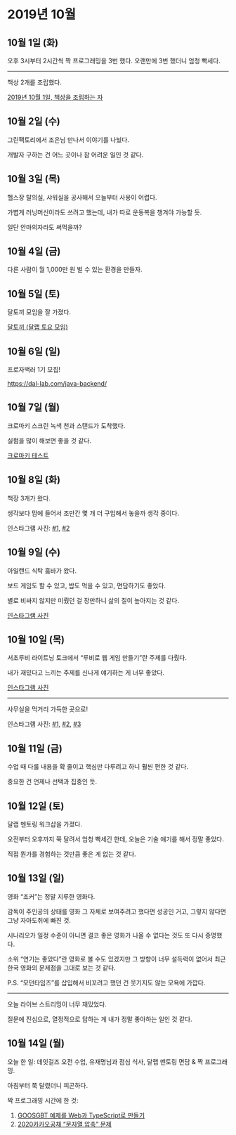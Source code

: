 # 2019년 10월

## 10월 1일 (화)

오후 3시부터 2시간씩 짝 프로그래밍을 3번 했다.
오랜만에 3번 했더니 엄청 빡세다.

---

책상 2개를 조립했다.

[2019년 10월 1일, 책상을 조립하는 자](https://youtu.be/xVZr_JjLn4s)

## 10월 2일 (수)

그린팩토리에서 조은님 만나서 이야기를 나눴다.

개발자 구하는 건 어느 곳이나 참 어려운 일인 것 같다.

## 10월 3일 (목)

헬스장 탈의실, 샤워실을 공사해서 오늘부터 사용이 어렵다.

가볍게 러닝머신이라도 쓰려고 했는데, 내가 따로 운동복을 챙겨야 가능할 듯.

일단 안마의자라도 써먹을까?

## 10월 4일 (금)

다른 사람이 월 1,000만 원 벌 수 있는 환경을 만들자.

## 10월 5일 (토)

달토끼 모임을 잘 가졌다.

[달토끼 (달랩 토요 모임)](http://j.mp/2pJvbX1)

## 10월 6일 (일)

프로자백러 1기 모집!

<https://dal-lab.com/java-backend/>

## 10월 7일 (월)

크로마키 스크린 녹색 천과 스탠드가 도착했다.

실험을 많이 해보면 좋을 것 같다.

[크로마키 테스트](https://youtu.be/m22Jo2ZBTVQ)

## 10월 8일 (화)

책장 3개가 왔다.

생각보다 맘에 들어서 조만간 몇 개 더 구입해서 놓을까 생각 중이다.

인스타그램 사진:
[#1](http://j.mp/2IBbEi6),
[#2](http://j.mp/2IywfUa)

## 10월 9일 (수)

아일랜드 식탁 홈바가 왔다.

보드 게임도 할 수 있고, 밥도 먹을 수 있고, 면담하기도 좋았다.

별로 비싸지 않지만 미뤘던 걸 장만하니 삶의 질이 높아지는 것 같다.

[인스타그램 사진](http://j.mp/2ortMnC)

## 10월 10일 (목)

서초루비 라이트닝 토크에서 “루비로 웹 게임 만들기”란 주제를 다뤘다.

내가 재밌다고 느끼는 주제를 신나게 얘기하는 게 너무 좋았다.

[인스타그램 사진](http://j.mp/35pIyvV)

---

사무실을 먹거리 가득한 곳으로!

인스타그램 사진:
[#1](http://j.mp/2OCvNrC),
[#2](http://j.mp/35haS3k),
[#3](http://j.mp/2IEPyv0)

## 10월 11일 (금)

수업 때 다룰 내용을 확 줄이고 핵심만 다루려고 하니 훨씬 편한 것 같다.

중요한 건 언제나 선택과 집중인 듯.

## 10월 12일 (토)

달랩 멘토링 워크샵을 가졌다.

오전부터 오후까지 쭉 달려서 엄청 빡세긴 한데,
오늘은 기술 얘기를 해서 정말 좋았다.

직접 뭔가를 경험하는 것만큼 좋은 게 없는 것 같다.

## 10월 13일 (일)

영화 “조커”는 정말 지루한 영화다.

감독이 주인공의 상태를 영화 그 자체로 보여주려고 했다면 성공인 거고,
그렇지 않다면 그냥 자아도취에 빠진 것.

시나리오가 일정 수준이 아니면 결코 좋은 영화가 나올 수 없다는 것도
또 다시 증명했다.

소위 “연기는 좋았다”란 영화로 볼 수도 있겠지만
그 방향이 너무 설득력이 없어서
최근 한국 영화의 문제점을 그대로 보는 것 같다.

P.S. “모던타임즈”를 삽입해서 비꼬려고 했던 건 웃기지도 않는 모욕에 가깝다.

---

오늘 라이브 스트리밍이 너무 재밌었다.

질문에 진심으로, 열정적으로 답하는 게 내가 정말 좋아하는 일인 것 같다.

## 10월 14일 (월)

오늘 한 일:
데잇걸즈 오전 수업, 유재명님과 점심 식사, 달랩 멘토링 면담 & 짝 프로그래밍.

아침부터 쭉 달렸더니 피곤하다.

짝 프로그래밍 시간에 한 것:

1. [GOOSGBT 예제를 Web과 TypeScript로 만들기](http://j.mp/2OQsD3J)
1. [2020카카오공채 “문자열 압축” 문제](http://j.mp/2MFAYV9)
